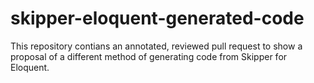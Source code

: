 # skipper-eloquent-generated-code

This repository contians an annotated, reviewed pull request to show a proposal of a different method of generating code from Skipper for Eloquent.
